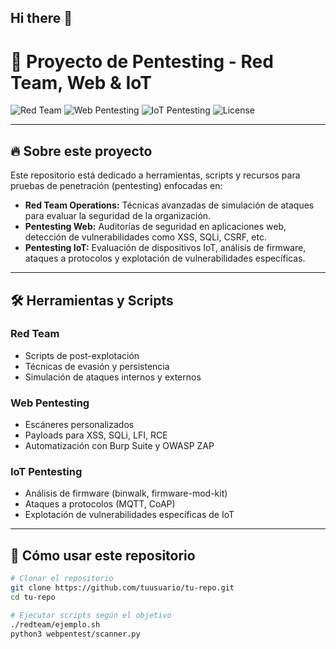 ## Hi there 👋

<!--
**M1W34P0N/M1W34P0n** is a ✨ _special_ ✨ repository because its `README.md` (this file) appears on your GitHub profile.

Here are some ideas to get you started:

- 🔭 I’m currently working on ...
- 🌱 I’m currently learning Rust
- 👯 I’m looking to collaborate on Pentest.

-->
# 🚩 Proyecto de Pentesting - Red Team, Web & IoT

![Red Team](https://img.shields.io/badge/Role-Red%20Team-red)
![Web Pentesting](https://img.shields.io/badge/Focus-Web%20Pentesting-blue)
![IoT Pentesting](https://img.shields.io/badge/Focus-IoT%20Pentesting-green)
![License](https://img.shields.io/badge/License-MIT-yellow)

---

## 🔥 Sobre este proyecto

Este repositorio está dedicado a herramientas, scripts y recursos para pruebas de penetración (pentesting) enfocadas en:

- **Red Team Operations:** Técnicas avanzadas de simulación de ataques para evaluar la seguridad de la organización.
- **Pentesting Web:** Auditorías de seguridad en aplicaciones web, detección de vulnerabilidades como XSS, SQLi, CSRF, etc.
- **Pentesting IoT:** Evaluación de dispositivos IoT, análisis de firmware, ataques a protocolos y explotación de vulnerabilidades específicas.

---

## 🛠 Herramientas y Scripts

### Red Team

- Scripts de post-explotación
- Técnicas de evasión y persistencia
- Simulación de ataques internos y externos

### Web Pentesting

- Escáneres personalizados
- Payloads para XSS, SQLi, LFI, RCE
- Automatización con Burp Suite y OWASP ZAP

### IoT Pentesting

- Análisis de firmware (binwalk, firmware-mod-kit)
- Ataques a protocolos (MQTT, CoAP)
- Explotación de vulnerabilidades específicas de IoT

---

## 🚀 Cómo usar este repositorio

```bash
# Clonar el repositorio
git clone https://github.com/tuusuario/tu-repo.git
cd tu-repo

# Ejecutar scripts según el objetivo
./redteam/ejemplo.sh
python3 webpentest/scanner.py
